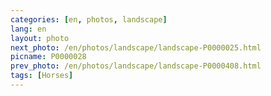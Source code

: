 ```yaml
---
categories: [en, photos, landscape]
lang: en
layout: photo
next_photo: /en/photos/landscape/landscape-P0000025.html
picname: P0000028
prev_photo: /en/photos/landscape/landscape-P0000408.html
tags: [Horses]
---
```

